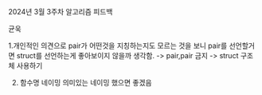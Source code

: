 2024년 3월 3주차 알고리즘 피드백


균욱

1.개인적인 의견으로 pair가 어떤것을 지칭하는지도 모르는 것을 보니 pair를 선언할거면 struct를 선언하는게 좋아보이지 않을까 생각함.
-> pair,pair 금지 -> struct 구조체 사용하기

2. 함수명 네이밍 의미있는 네이밍 했으면 좋겠음